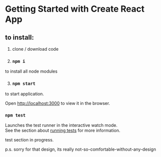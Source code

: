 # Getting Started with Create React App

## to install: 
1. clone / download code

2. ### `npm i` 
 to install all node modules

3. ### `npm start`
to start application. 

Open [http://localhost:3000](http://localhost:3000) to view it in the browser.



### `npm test`

Launches the test runner in the interactive watch mode.\
See the section about [running tests](https://facebook.github.io/create-react-app/docs/running-tests) for more information.


test section in progress. 

p.s. sorry for that design, its really not-so-comfortable-without-any-design
